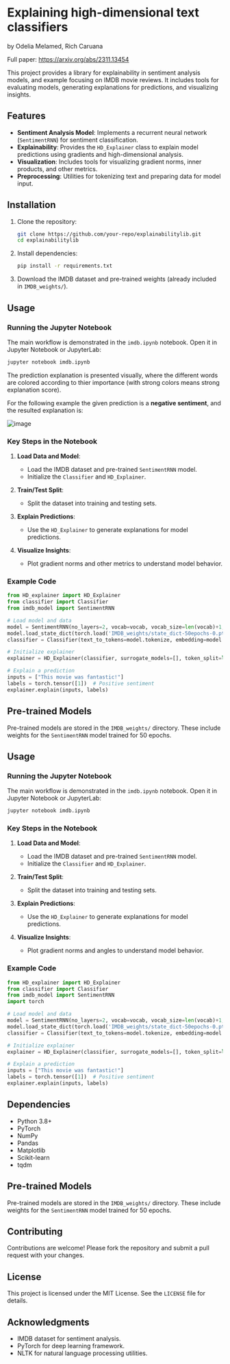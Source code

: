 # Explaining high-dimensional text classifiers
by Odelia Melamed, Rich Caruana

Full paper: https://arxiv.org/abs/2311.13454 

This project provides a library for explainability in sentiment analysis models, and example focusing on IMDB movie reviews. It includes tools for evaluating models, generating explanations for predictions, and visualizing insights.


## Features

- **Sentiment Analysis Model**: Implements a recurrent neural network (`SentimentRNN`) for sentiment classification.
- **Explainability**: Provides the `HD_Explainer` class to explain model predictions using gradients and high-dimensional analysis.
- **Visualization**: Includes tools for visualizing gradient norms, inner products, and other metrics.
- **Preprocessing**: Utilities for tokenizing text and preparing data for model input.

## Installation

1. Clone the repository:
   ```bash
   git clone https://github.com/your-repo/explainabilitylib.git
   cd explainabilitylib
   ```

2. Install dependencies:
   ```bash
   pip install -r requirements.txt
   ```

3. Download the IMDB dataset and pre-trained weights (already included in `IMDB_weights/`).

## Usage

### Running the Jupyter Notebook

The main workflow is demonstrated in the `imdb.ipynb` notebook. Open it in Jupyter Notebook or JupyterLab:

```bash
jupyter notebook imdb.ipynb
```

The prediction explanation is presented visually, where the different words are colored according to thier importance (with strong colors means strong explanation score).

For the following example the given prediction is a **negative sentiment**, and the resulted explanation is: 

![image](https://github.com/user-attachments/assets/5c9ec171-6221-453b-a750-fe0231c19e90)


### Key Steps in the Notebook

1. **Load Data and Model**:
   - Load the IMDB dataset and pre-trained `SentimentRNN` model.
   - Initialize the `Classifier` and `HD_Explainer`.

2. **Train/Test Split**:
   - Split the dataset into training and testing sets.

3. **Explain Predictions**:
   - Use the `HD_Explainer` to generate explanations for model predictions.

4. **Visualize Insights**:
   - Plot gradient norms and other metrics to understand model behavior.

### Example Code

```python
from HD_explainer import HD_Explainer
from classifier import Classifier
from imdb_model import SentimentRNN

# Load model and data
model = SentimentRNN(no_layers=2, vocab=vocab, vocab_size=len(vocab)+1, hidden_dim=256, embedding_dim=64)
model.load_state_dict(torch.load('IMDB_weights/state_dict-50epochs-0.pt'))
classifier = Classifier(text_to_tokens=model.tokenize, embedding=model.embedding, model=model)

# Initialize explainer
explainer = HD_Explainer(classifier, surrogate_models=[], token_split=lambda x: [text.split() for text in x], vocab=vocab, max_len=500)

# Explain a prediction
inputs = ["This movie was fantastic!"]
labels = torch.tensor([1])  # Positive sentiment
explainer.explain(inputs, labels)
```

## Pre-trained Models

Pre-trained models are stored in the `IMDB_weights/` directory. These include weights for the `SentimentRNN` model trained for 50 epochs.



## Usage

### Running the Jupyter Notebook

The main workflow is demonstrated in the `imdb.ipynb` notebook. Open it in Jupyter Notebook or JupyterLab:

```bash
jupyter notebook imdb.ipynb
```

### Key Steps in the Notebook

1. **Load Data and Model**:
   - Load the IMDB dataset and pre-trained `SentimentRNN` model.
   - Initialize the `Classifier` and `HD_Explainer`.

2. **Train/Test Split**:
   - Split the dataset into training and testing sets.

3. **Explain Predictions**:
   - Use the `HD_Explainer` to generate explanations for model predictions.

4. **Visualize Insights**:
   - Plot gradient norms and angles to understand model behavior.

### Example Code

```python
from HD_explainer import HD_Explainer
from classifier import Classifier
from imdb_model import SentimentRNN
import torch

# Load model and data
model = SentimentRNN(no_layers=2, vocab=vocab, vocab_size=len(vocab)+1, hidden_dim=256, embedding_dim=64)
model.load_state_dict(torch.load('IMDB_weights/state_dict-50epochs-0.pt'))
classifier = Classifier(text_to_tokens=model.tokenize, embedding=model.embedding, model=model)

# Initialize explainer
explainer = HD_Explainer(classifier, surrogate_models=[], token_split=lambda x: [text.split() for text in x], vocab=vocab, max_len=500)

# Explain a prediction
inputs = ["This movie was fantastic!"]
labels = torch.tensor([1])  # Positive sentiment
explainer.explain(inputs, labels)
```

## Dependencies

- Python 3.8+
- PyTorch
- NumPy
- Pandas
- Matplotlib
- Scikit-learn
- tqdm

## Pre-trained Models

Pre-trained models are stored in the `IMDB_weights/` directory. These include weights for the `SentimentRNN` model trained for 50 epochs.

## Contributing

Contributions are welcome! Please fork the repository and submit a pull request with your changes.

## License

This project is licensed under the MIT License. See the `LICENSE` file for details.

## Acknowledgments

- IMDB dataset for sentiment analysis.
- PyTorch for deep learning framework.
- NLTK for natural language processing utilities.
```
